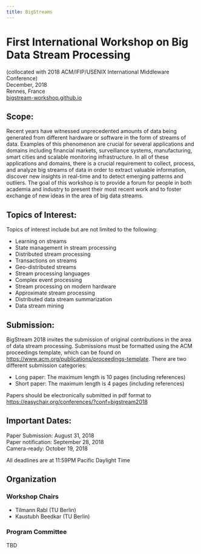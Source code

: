 ```yaml
---
title: BigStreams
---
```

# First International Workshop on Big Data Stream Processing <a name="home"></a>
(collocated with 2018 ACM/IFIP/USENIX International Middleware Conference)<br />
December, 2018<br />
Rennes, France<br />
[bigstream-workshop.github.io](https://bigstream-workshop.github.io)



##  Scope:

Recent years have witnessed unprecedented amounts of data being generated from
different hardware or software in the form of streams of data. Examples of
this phenomenon are crucial for several applications and domains including
financial markets, surveillance systems, manufacturing, smart cities and
scalable monitoring infrastructure. In all of these applications and domains,
there is a crucial requirement to collect, process, and analyze big streams of
data in order to extract valuable information, discover new insights in
real-time and to detect emerging patterns and outliers. The goal of this
workshop is to provide a forum for people in both academia and industry to
present their most recent work and to foster exchange of new ideas in the area
of big data streams.

## Topics of Interest:

Topics of interest include but are not limited to the following:

* Learning on streams
* State management in stream processing
* Distributed stream processing
* Transactions on streams
* Geo-distributed streams
* Stream processing languages
* Complex event processing
* Stream processing on modern hardware
* Approximate stream processing
* Distributed data stream summarization
* Data stream mining


## <a name="submission"></a>Submission:

BigStream 2018 invites the submission of original contributions in the area of
data stream processing. Submissions must be formatted using the ACM
proceedings template, which can be found on
<https://www.acm.org/publications/proceedings-template>. There are two different
submission categories:

* Long paper: The maximum length is 10 pages (including references)
* Short paper: The maximum length is 4 pages (including references)

Papers should be electronically submitted in pdf format to <https://easychair.org/conferences/?conf=bigstream2018>
 

## <a name="dates"></a>Important Dates:

Paper Submission: August 31, 2018 <br />
Paper notification: September 28, 2018 <br />
Camera-ready: October 19, 2018

All deadlines are at 11:59PM Pacific Daylight Time

## <a name="organization"></a>Organization
### Workshop Chairs

* Tilmann Rabl (TU Berlin)
* Kaustubh Beedkar (TU Berlin)

### Program Committee
TBD

